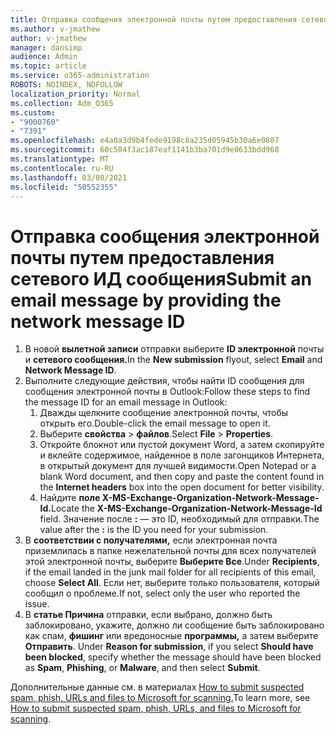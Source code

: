 ```yaml
---
title: Отправка сообщения электронной почты путем предоставления сетевого ИД сообщения
ms.author: v-jmathew
author: v-jmathew
manager: dansimp
audience: Admin
ms.topic: article
ms.service: o365-administration
ROBOTS: NOINDEX, NOFOLLOW
localization_priority: Normal
ms.collection: Adm_O365
ms.custom:
- "9000760"
- "7391"
ms.openlocfilehash: e4a0a3d9b4fede9198c8a235d05945b30a6e0807
ms.sourcegitcommit: 60c504f3ac187eaf1141b3ba701d9e0633bdd968
ms.translationtype: MT
ms.contentlocale: ru-RU
ms.lasthandoff: 03/08/2021
ms.locfileid: "50552355"
---
```

# <a name="submit-an-email-message-by-providing-the-network-message-id"></a><span data-ttu-id="5b5d5-102">Отправка сообщения электронной почты путем предоставления сетевого ИД сообщения</span><span class="sxs-lookup"><span data-stu-id="5b5d5-102">Submit an email message by providing the network message ID</span></span>

1. <span data-ttu-id="5b5d5-103">В новой **вылетной записи** отправки выберите **ID электронной** почты и **сетевого сообщения.**</span><span class="sxs-lookup"><span data-stu-id="5b5d5-103">In the **New submission** flyout, select **Email** and **Network Message ID**.</span></span>
2. <span data-ttu-id="5b5d5-104">Выполните следующие действия, чтобы найти ID сообщения для сообщения электронной почты в Outlook:</span><span class="sxs-lookup"><span data-stu-id="5b5d5-104">Follow these steps to find the message ID for an email message in Outlook:</span></span>
    1. <span data-ttu-id="5b5d5-105">Дважды щелкните сообщение электронной почты, чтобы открыть его.</span><span class="sxs-lookup"><span data-stu-id="5b5d5-105">Double-click the email message to open it.</span></span>
    1. <span data-ttu-id="5b5d5-106">Выберите **свойства**  >  **файлов**.</span><span class="sxs-lookup"><span data-stu-id="5b5d5-106">Select **File** > **Properties**.</span></span>
    1. <span data-ttu-id="5b5d5-107">Откройте блокнот или пустой документ Word, а затем скопируйте  и вклейте содержимое, найденное в поле загонщиков Интернета, в открытый документ для лучшей видимости.</span><span class="sxs-lookup"><span data-stu-id="5b5d5-107">Open Notepad or a blank Word document, and then copy and paste the content found in the **Internet headers** box into the open document for better visibility.</span></span>
    1. <span data-ttu-id="5b5d5-108">Найдите **поле X-MS-Exchange-Organization-Network-Message-Id.**</span><span class="sxs-lookup"><span data-stu-id="5b5d5-108">Locate the **X-MS-Exchange-Organization-Network-Message-Id** field.</span></span> <span data-ttu-id="5b5d5-109">Значение после **:** — это ID, необходимый для отправки.</span><span class="sxs-lookup"><span data-stu-id="5b5d5-109">The value after the **:** is the ID you need for your submission.</span></span>
3. <span data-ttu-id="5b5d5-110">В **соответствии с получателями,** если электронная почта приземлилась в папке нежелательной почты для всех получателей этой электронной почты, выберите **Выберите Все**.</span><span class="sxs-lookup"><span data-stu-id="5b5d5-110">Under **Recipients**, if the email landed in the junk mail folder for all recipients of this email, choose **Select All**.</span></span> <span data-ttu-id="5b5d5-111">Если нет, выберите только пользователя, который сообщил о проблеме.</span><span class="sxs-lookup"><span data-stu-id="5b5d5-111">If not, select only the user who reported the issue.</span></span>
4. <span data-ttu-id="5b5d5-112">В **статье Причина** отправки, если выбрано, должно быть заблокировано, укажите, должно ли сообщение быть заблокировано как спам, **фишинг** или вредоносные **программы,** а затем выберите **Отправить**.  </span><span class="sxs-lookup"><span data-stu-id="5b5d5-112">Under **Reason for submission**, if you select **Should have been blocked**, specify whether the message should have been blocked as **Spam**, **Phishing**, or **Malware**, and then select **Submit**.</span></span>

<span data-ttu-id="5b5d5-113">Дополнительные данные см. в материалах [How to submit suspected spam, phish, URLs and files to Microsoft for scanning.](https://go.microsoft.com/fwlink/?linkid=2101479)</span><span class="sxs-lookup"><span data-stu-id="5b5d5-113">To learn more, see [How to submit suspected spam, phish, URLs, and files to Microsoft for scanning](https://go.microsoft.com/fwlink/?linkid=2101479).</span></span>
